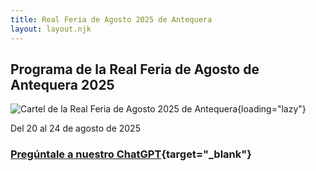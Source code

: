 ```yaml
---
title: Real Feria de Agosto 2025 de Antequera
layout: layout.njk
---
```


## Programa de la Real Feria de Agosto de Antequera 2025

![Cartel de la Real Feria de Agosto 2025 de Antequera](https://storage.googleapis.com/qultura-ficheros/eventos/14085915-e046-4b8e-aa03-1d42fd464c61.jpg){loading="lazy"}

Del 20 al 24 de agosto de 2025

### [<i class="fa-brands fa-openai"></i> Pregúntale a nuestro ChatGPT](https://chatgpt.com/g/g-689908be4b6881918ee2ae1e923a1f9b-real-feria-de-agosto-antequera-2025){target="_blank"}
